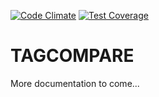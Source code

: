 [![Code Climate](https://codeclimate.com/github/d3ming/tagcompare/badges/gpa.svg)](https://codeclimate.com/github/d3ming/tagcompare)
[![Test Coverage](https://codeclimate.com/github/d3ming/tagcompare/badges/coverage.svg)](https://codeclimate.com/github/d3ming/tagcompare/coverage)

# TAGCOMPARE

More documentation to come...

